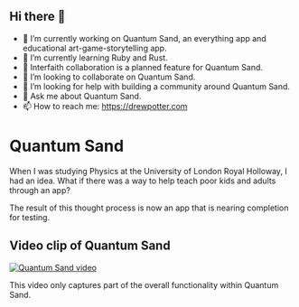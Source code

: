 ## Hi there 👋

- 🔭 I’m currently working on Quantum Sand, an everything app and educational art-game-storytelling app.
- 🌱 I’m currently learning Ruby and Rust.
- 🤲 Interfaith collaboration is a planned feature for Quantum Sand.
- 👯 I’m looking to collaborate on Quantum Sand.
- 🤔 I’m looking for help with building a community around Quantum Sand.
- 💬 Ask me about Quantum Sand.
- 📫 How to reach me: https://drewpotter.com

# Quantum Sand

When I was studying Physics at the University of London Royal Holloway, I had an idea. What if there was a way to help teach poor kids and adults through an app?

The result of this thought process is now an app that is nearing completion for testing.

## Video clip of Quantum Sand

[![Quantum Sand video](https://img.youtube.com/vi/T-tnVsZQuP4/0.jpg)](https://www.youtube.com/watch?v=T-tnVsZQuP4)

This video only captures part of the overall functionality within Quantum Sand.

